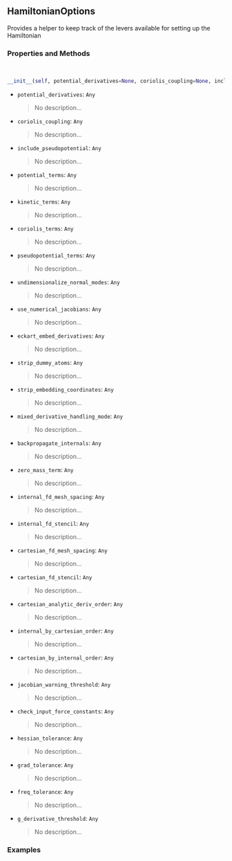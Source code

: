 ## <a id="Psience.VPT2.Runner.HamiltonianOptions">HamiltonianOptions</a>
Provides a helper to keep track of the levers available for
setting up the Hamiltonian

### Properties and Methods
<a id="Psience.VPT2.Runner.HamiltonianOptions.__init__" class="docs-object-method">&nbsp;</a>
```python
__init__(self, potential_derivatives=None, coriolis_coupling=None, include_pseudopotential=None, potential_terms=None, kinetic_terms=None, coriolis_terms=None, pseudopotential_terms=None, undimensionalize_normal_modes=None, use_numerical_jacobians=None, eckart_embed_derivatives=None, strip_dummy_atoms=None, strip_embedding_coordinates=None, mixed_derivative_handling_mode=None, backpropagate_internals=None, zero_mass_term=None, internal_fd_mesh_spacing=None, internal_fd_stencil=None, cartesian_fd_mesh_spacing=None, cartesian_fd_stencil=None, cartesian_analytic_deriv_order=None, internal_by_cartesian_order=None, cartesian_by_internal_order=None, jacobian_warning_threshold=None, check_input_force_constants=None, hessian_tolerance=None, grad_tolerance=None, freq_tolerance=None, g_derivative_threshold=None): 
```

- `potential_derivatives`: `Any`
    >No description...
- `coriolis_coupling`: `Any`
    >No description...
- `include_pseudopotential`: `Any`
    >No description...
- `potential_terms`: `Any`
    >No description...
- `kinetic_terms`: `Any`
    >No description...
- `coriolis_terms`: `Any`
    >No description...
- `pseudopotential_terms`: `Any`
    >No description...
- `undimensionalize_normal_modes`: `Any`
    >No description...
- `use_numerical_jacobians`: `Any`
    >No description...
- `eckart_embed_derivatives`: `Any`
    >No description...
- `strip_dummy_atoms`: `Any`
    >No description...
- `strip_embedding_coordinates`: `Any`
    >No description...
- `mixed_derivative_handling_mode`: `Any`
    >No description...
- `backpropagate_internals`: `Any`
    >No description...
- `zero_mass_term`: `Any`
    >No description...
- `internal_fd_mesh_spacing`: `Any`
    >No description...
- `internal_fd_stencil`: `Any`
    >No description...
- `cartesian_fd_mesh_spacing`: `Any`
    >No description...
- `cartesian_fd_stencil`: `Any`
    >No description...
- `cartesian_analytic_deriv_order`: `Any`
    >No description...
- `internal_by_cartesian_order`: `Any`
    >No description...
- `cartesian_by_internal_order`: `Any`
    >No description...
- `jacobian_warning_threshold`: `Any`
    >No description...
- `check_input_force_constants`: `Any`
    >No description...
- `hessian_tolerance`: `Any`
    >No description...
- `grad_tolerance`: `Any`
    >No description...
- `freq_tolerance`: `Any`
    >No description...
- `g_derivative_threshold`: `Any`
    >No description...

### Examples


